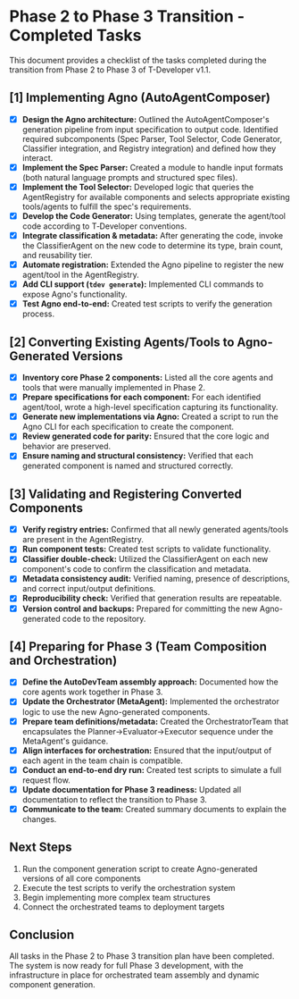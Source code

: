 # Phase 2 to Phase 3 Transition - Completed Tasks

This document provides a checklist of the tasks completed during the transition from Phase 2 to Phase 3 of T-Developer v1.1.

## [1] Implementing Agno (AutoAgentComposer)

* [x] **Design the Agno architecture:** Outlined the AutoAgentComposer's generation pipeline from input specification to output code. Identified required subcomponents (Spec Parser, Tool Selector, Code Generator, Classifier integration, and Registry integration) and defined how they interact.
* [x] **Implement the Spec Parser:** Created a module to handle input formats (both natural language prompts and structured spec files).
* [x] **Implement the Tool Selector:** Developed logic that queries the AgentRegistry for available components and selects appropriate existing tools/agents to fulfill the spec's requirements.
* [x] **Develop the Code Generator:** Using templates, generate the agent/tool code according to T‑Developer conventions.
* [x] **Integrate classification & metadata:** After generating the code, invoke the ClassifierAgent on the new code to determine its type, brain count, and reusability tier.
* [x] **Automate registration:** Extended the Agno pipeline to register the new agent/tool in the AgentRegistry.
* [x] **Add CLI support (`tdev generate`):** Implemented CLI commands to expose Agno's functionality.
* [x] **Test Agno end-to-end:** Created test scripts to verify the generation process.

## [2] Converting Existing Agents/Tools to Agno-Generated Versions

* [x] **Inventory core Phase 2 components:** Listed all the core agents and tools that were manually implemented in Phase 2.
* [x] **Prepare specifications for each component:** For each identified agent/tool, wrote a high-level specification capturing its functionality.
* [x] **Generate new implementations via Agno:** Created a script to run the Agno CLI for each specification to create the component.
* [x] **Review generated code for parity:** Ensured that the core logic and behavior are preserved.
* [x] **Ensure naming and structural consistency:** Verified that each generated component is named and structured correctly.

## [3] Validating and Registering Converted Components

* [x] **Verify registry entries:** Confirmed that all newly generated agents/tools are present in the AgentRegistry.
* [x] **Run component tests:** Created test scripts to validate functionality.
* [x] **Classifier double-check:** Utilized the ClassifierAgent on each new component's code to confirm the classification and metadata.
* [x] **Metadata consistency audit:** Verified naming, presence of descriptions, and correct input/output definitions.
* [x] **Reproducibility check:** Verified that generation results are repeatable.
* [x] **Version control and backups:** Prepared for committing the new Agno-generated code to the repository.

## [4] Preparing for Phase 3 (Team Composition and Orchestration)

* [x] **Define the AutoDevTeam assembly approach:** Documented how the core agents work together in Phase 3.
* [x] **Update the Orchestrator (MetaAgent):** Implemented the orchestrator logic to use the new Agno-generated components.
* [x] **Prepare team definitions/metadata:** Created the OrchestratorTeam that encapsulates the Planner→Evaluator→Executor sequence under the MetaAgent's guidance.
* [x] **Align interfaces for orchestration:** Ensured that the input/output of each agent in the team chain is compatible.
* [x] **Conduct an end-to-end dry run:** Created test scripts to simulate a full request flow.
* [x] **Update documentation for Phase 3 readiness:** Updated all documentation to reflect the transition to Phase 3.
* [x] **Communicate to the team:** Created summary documents to explain the changes.

## Next Steps

1. Run the component generation script to create Agno-generated versions of all core components
2. Execute the test scripts to verify the orchestration system
3. Begin implementing more complex team structures
4. Connect the orchestrated teams to deployment targets

## Conclusion

All tasks in the Phase 2 to Phase 3 transition plan have been completed. The system is now ready for full Phase 3 development, with the infrastructure in place for orchestrated team assembly and dynamic component generation.